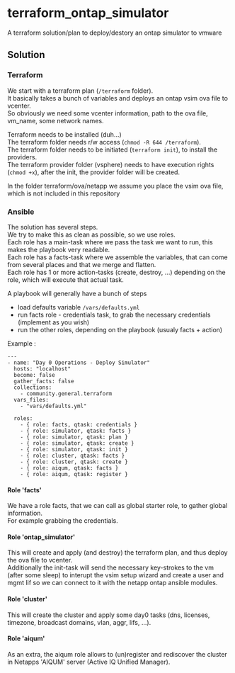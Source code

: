 # terraform_ontap_simulator

A terraform solution/plan to deploy/destory an ontap simulator to vmware

## Solution

### Terraform

We start with a terraform plan (`/terraform` folder).  
It basically takes a bunch of variables and deploys an ontap vsim ova file to vcenter.  
So obviously we need some vcenter information, path to the ova file, vm_name, some network names.  

Terraform needs to be installed (duh...)  
The terraform folder needs r/w access (`chmod -R 644 /terraform`).  
The terraform folder needs to be initiated (`terraform init`), to install the providers.  
The terraform provider folder (vsphere) needs to have execution rights (`chmod +x`), after the init, the provider folder will be created.

  
In the folder terraform/ova/netapp we assume you place the vsim ova file, which is not included in this repository

### Ansible

The solution has several steps.  
We try to make this as clean as possible, so we use roles.  
Each role has a main-task where we pass the task we want to run, this makes the playbook very readable.  
Each role has a facts-task where we assemble the variables, that can come from several places and that we merge and flatten.  
Each role has 1 or more action-tasks (create, destroy, ...) depending on the role, which will execute that actual task.  
  
A playbook will generally have a bunch of steps
- load defaults variable `/vars/defaults.yml`
- run facts role - credentials task, to grab the necessary credentials (implement as you wish)
- run the other roles, depending on the playbook (usualy facts + action)

Example : 

```
---
- name: "Day 0 Operations - Deploy Simulator"
  hosts: "localhost"
  become: false
  gather_facts: false
  collections:
    - community.general.terraform
  vars_files:
    - "vars/defaults.yml"

  roles:
    - { role: facts, qtask: credentials }  
    - { role: simulator, qtask: facts }
    - { role: simulator, qtask: plan }    
    - { role: simulator, qtask: create }
    - { role: simulator, qtask: init }    
    - { role: cluster, qtask: facts }       
    - { role: cluster, qtask: create }     
    - { role: aiqum, qtask: facts }        
    - { role: aiqum, qtask: register }         
```

#### Role 'facts'

We have a role facts, that we can call as global starter role, to gather global information.  
For example grabbing the credentials.

#### Role 'ontap_simulator'

This will create and apply (and destroy) the terraform plan, and thus deploy the ova file to vcenter.  
Additionally the init-task will send the necessary key-strokes to the vm (after some sleep) to interupt the vsim setup wizard and create a user and mgmt lif so we can connect to it with the netapp ontap ansible modules.  

#### Role 'cluster'

This will create the cluster and apply some day0 tasks (dns, licenses, timezone, broadcast domains, vlan, aggr, lifs, ...).  

#### Role 'aiqum'

As an extra, the aiqum role allows to (un)register and rediscover the cluster in Netapps 'AIQUM' server (Active IQ Unified Manager).

